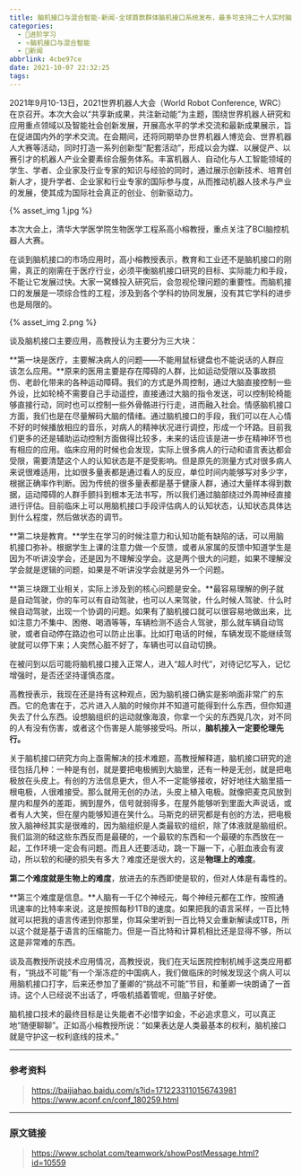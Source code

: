 ```yaml
---
title: 脑机接口与混合智能-新闻-全球首款群体脑机接口系统发布，最多可支持二十人实时脑电交流
categories:
  - 🌙进阶学习
  - ⭐脑机接口与混合智能
  - 💫新闻
abbrlink: 4cbe97ce
date: 2021-10-07 22:32:25
tags:
---
```


2021年9月10-13日，2021世界机器人大会（World Robot Conference, WRC）在京召开。本次大会以“共享新成果，共注新动能”为主题，围绕世界机器人研究和应用重点领域以及智能社会创新发展，开展高水平的学术交流和最新成果展示，旨在促进国内外的学术交流。在会期间，还将同期举办世界机器人博览会、世界机器人大赛等活动，同时打造一系列创新型“配套活动”，形成以会为媒、以展促产、以赛引才的机器人产业全要素综合服务体系。丰富机器人、自动化与人工智能领域的学生、学者、企业家及行业专家的知识与经验的同时，通过展示创新技术、培育创新人才，提升学者、企业家和行业专家的国际参与度，从而推动机器人技术与产业的发展，使其成为国际社会真正的创业、创新驱动力。

<!--more-->

{% asset_img 1.jpg %}

本次大会上，清华大学医学院生物医学工程系高小榕教授，重点关注了BCI脑控机器人大赛。

在谈到脑机接口的市场应用时，高小榕教授表示，教育和工业还不是脑机接口的刚需，真正的刚需在于医疗行业，必须平衡脑机接口研究的目标、实际能力和手段，不能让它发展过快。大家一窝蜂投入研究后，会忽视伦理问题的重要性。而脑机接口的发展是一项综合性的工程，涉及到各个学科的协同发展，没有其它学科的进步也是局限的。

{% asset_img 2.png %}

谈及脑机接口主要应用，高教授认为主要分为三大块：

**第一块是医疗，主要解决病人的问题——不能用鼠标键盘也不能说话的人群应该怎么应用。**原来的医用主要是存在障碍的人群，比如运动受限以及事故损伤、老龄化带来的各种运动障碍。我们的方式是外周控制，通过大脑直接控制一些外设，比如轮椅不需要自己手动遥控，直接通过大脑的指令发送，可以控制轮椅能够直接行动，同时也可以控制一些外骨骼进行行走，进而融入社会。情感脑机接口方面，我们也是在尽量解码大脑的情绪。通过脑机接口的手段，我们可以在人心情不好的时候播放相应的音乐，对病人的精神状况进行调控，形成一个环路。目前我们更多的还是辅助运动控制方面做得比较多，未来的话应该是进一步在精神环节也有相应的应用。临床应用的时候也会发现，实际上很多病人的行动和语言表达都会受限，需要清楚这个人的认知状态是不是受影响。但是原先的测量方式对很多病人来说很难适用，比如很多量表都是通过看人的反应，单位时间内能够写对多少字，根据正确率作判断。因为传统的很多量表都是基于健康人群，通过大量样本得到数据，运动障碍的人群手颤抖到根本无法书写，所以我们通过脑部绕过外周神经直接进行评估。目前临床上可以用脑机接口手段评估病人的认知状态，认知状态具体达到什么程度，然后做状态的调节。

**第二块是教育。**学生在学习的时候注意力和认知功能有缺陷的话，可以用脑机接口弥补。根据学生上课的注意力做一个反馈，或者从家属的反馈中知道学生是因为不听讲没学会，还是因为不理解没学会。这是两个很大的问题，如果不理解没学会就是逻辑的问题，如果是不听讲没学会就是另外一个问题。

**第三块跟工业相关，实际上涉及到的核心问题是安全。**最容易理解的例子就是自动驾驶，你的车可以有自动驾驶，也可以人来驾驶，什么时候人驾驶、什么时候自动驾驶，出现一个协调的问题。如果有了脑机接口就可以很容易地做出来，比如注意力不集中、困倦、喝酒等等，车辆检测不适合人驾驶，那么就车辆自动驾驶，或者自动停在路边也可以防止出事。比如打电话的时候，车辆发现不能继续驾驶就可以停下来；人突然心脏不好了，车辆也可以自动切换。

在被问到以后可能将脑机接口接入正常人，进入“超人时代”，对待记忆写入，记忆增强时，是否还坚持谨慎态度。

高教授表示，我现在还是持有这种观点，因为脑机接口确实是影响面非常广的东西。它的危害在于，芯片进入人脑的时候你并不知道可能得到什么东西，但你知道失去了什么东西。设想脑组织的运动就像海浪，你拿一个尖的东西晃几次，对不同的人有没有伤害，或者这个伤害是人能够接受吗。所以，**脑机接入一定要伦理先行。**

关于脑机接口研究方向上亟需解决的技术难题，高教授解释道，脑机接口研究的途径包括几种：一种是有创，就是要把电极搁到大脑里，还有一种是无创，就是把电极放在头皮上。有创的方法信息更大，但人不一定能够接收，好好地往大脑里插一根电极，人很难接受。那么就用无创的办法，头皮上植入电极。就像把麦克风放到屋内和屋外的差距，搁到屋外，信号就弱得多，在屋外能够听到里面大声说话，或者有人大笑，但在屋内能够知道在笑什么。马斯克的研究都是有创的方法，把电极放入脑神经其实是很难的，因为脑组织是人类最软的组织，除了体液就是脑组织。我们监测的硅这些东西反而是最硬的，一个最软的东西和一个最硬的东西放在一起，工作环境一定会有问题。而且人还要活动，跳一下蹦一下，心脏血液会有波动，所以软的和硬的损失有多大？难度还是很大的，这是**物理上的难度**。

**第二个难度就是生物上的难度**，放进去的东西即使是软的，但对人体是有毒性的。

**第三个难度是信息。**人脑有一千亿个神经元，每个神经元都在工作，按照通讯速率的比特率来说，这是按照每秒1TB的速度。如果把我的语言采样，一百比特就可以把我的语言传递到你那里，你耳朵里听到一百比特又会重新解读成1TB，所以这个就是基于语言的压缩能力。但是一百比特和计算机相比还是显得不够，所以这是非常难的东西。

谈及高教授所说技术应用情况，高教授说，我们在天坛医院控制机械手这类应用都有，“挑战不可能”有一个渐冻症的中国病人，我们做临床的时候发现这个病人可以用脑机接口打字，后来还参加了董卿的“挑战不可能”节目，和董卿一块朗诵了一首诗。这个人已经说不出话了，呼吸机插着管呢，但脑子好使。

脑机接口技术的最终目标是让失能者不必惜字如金，不必追求意义，可以真正地“随便聊聊”。正如高小榕教授所说：“如果表达是人类最基本的权利，脑机接口就是守护这一权利底线的技术。”

***

### 参考资料

> <https://baijiahao.baidu.com/s?id=1712233110156743981>
> <https://www.aconf.cn/conf_180259.html>

***

### 原文链接

> <https://www.scholat.com/teamwork/showPostMessage.html?id=10559>
